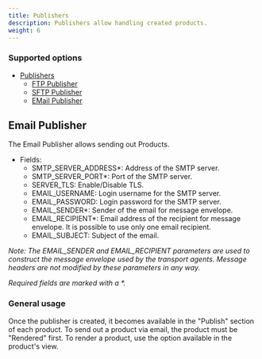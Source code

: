 ```yaml
---
title: Publishers
description: Publishers allow handling created products.
weight: 6
---
```


### Supported options

- [Publishers](https://github.com/taranis-ai/taranis-ai/blob/master/src/worker/worker/publishers/)
  - [FTP Publisher](https://github.com/taranis-ai/taranis-ai/blob/master/src/worker/worker/publishers/ftp_publisher.py)
  - [SFTP Publisher](https://github.com/taranis-ai/taranis-ai/blob/master/src/worker/worker/publishers/sftp_publisher.py)
  - [EMail Publisher](https://github.com/taranis-ai/taranis-ai/blob/master/src/worker/worker/publishers/email_publisher.py)

## Email Publisher

The Email Publisher allows sending out Products.

- Fields:
  - SMTP_SERVER_ADDRESS*: Address of the SMTP server.
  - SMTP_SERVER_PORT*: Port of the SMTP server.
  - SERVER_TLS: Enable/Disable TLS.
  - EMAIL_USERNAME: Login username for the SMTP server.
  - EMAIL_PASSWORD: Login password for the SMTP server.
  - EMAIL_SENDER*: Sender of the email for message envelope.
  - EMAIL_RECIPIENT*: Email address of the recipient for message envelope. It is possible to use only one email recipient.
  - EMAIL_SUBJECT: Subject of the email.

_Note: The EMAIL_SENDER and EMAIL_RECIPIENT parameters are used to construct the message envelope used by the transport agents. Message headers are not modified by these parameters in any way._

_Required fields are marked with a *._

### General usage

Once the publisher is created, it becomes available in the "Publish" section of each product.
To send out a product via email, the product must be "Rendered" first. To render a product, use the option available in the product's view.
